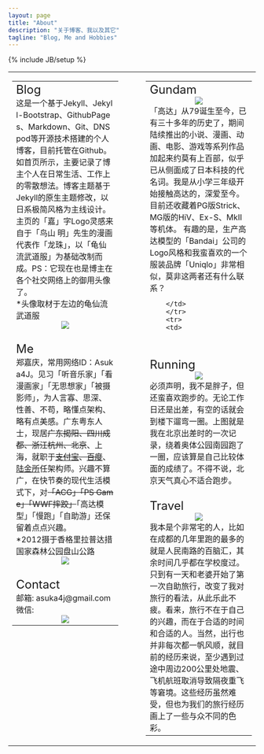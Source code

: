 ```yaml
---
layout: page
title: "About"
description: "关于博客、我以及其它"
tagline: "Blog, Me and Hobbies"
---
```

{% include JB/setup %}
<table border="0" cellpadding="0" style="word-break:break-all; word-wrap:break-all;">
<tr valign="top">
<td width="46%">
    <table>
        <tr>
        <td>
<font size="5">Blog</font></br>
这是一个基于Jekyll、Jekyll-Bootstrap、GithubPages、Markdown、Git、DNSpod等开源技术搭建的个人博客，目前托管在Github。如首页所示，主要记录了博主个人在日常生活、工作上的零散想法。博客主题基于Jekyll的原生主题修改，以日系极简风格为主线设计。主页的「嘉」字Logo灵感来自于「鸟山 明」先生的漫画代表作「龙珠」，以「龟仙流武道服」为基础改制而成。PS：它现在也是博主在各个社交网络上的御用头像了。</br>
*头像取材于左边的龟仙流武道服
<center><img src="http://pic.yupoo.com/asuka4j/D3N4FigU/medium.jpg"></center>
        </td>
        </tr>
        <tr>
        <td>
</br>
<font size="5">Me</font></br>
郑嘉庆，常用网络ID：Asuka4J。见习「听音乐家」「看漫画家」「无思想家」「被摄影师」，为人言寡、思深、性善、不苟，略懂点架构、略有点美感。广东粤东人士，现居<del>广东揭阳、四川成都、浙江杭州、北京</del>、上海，就职于<del><a href="http://www.alipay.com">支付宝</a>、<a href="http://www.baidu.com">百度</a></del>、<a href="http://www.lufax.com">陆金所</a>任架构师。兴趣不算广，在快节奏的现代生活模式下，对<del>「ACG」「PS Game」「WWF摔跤」</del>「高达模型」「慢跑」「自助游」还保留着点点兴趣。</br>
*2012摄于香格里拉普达措国家森林公园盘山公路
<center><img src="http://pic.yupoo.com/asuka4j/D3OeGtHa/medium.jpg"/></center>
        </td>
        </tr>
        <tr>
        <td>
</br>
<font size="5">Contact</font></br>
邮箱: asuka4j@gmail.com</br>
微信:   
<center><img src="http://pic.yupoo.com/asuka4j/CwQAQzfD/small.jpg"></center>
        </td>
        </tr>
    </table> 
</td>
<td width="8%">
</td>
<td width="46%">
    <table>
        <tr>
        <td>
<font size="5">Gundam</font></br>
<center><img src="http://pic.yupoo.com/asuka4j/D3OeE4v3/medium.jpg"></center>
「高达」从79诞生至今，已有三十多年的历史了，期间陆续推出的小说、漫画、动画、电影、游戏等系列作品加起来约莫有上百部，似乎已从侧面成了日本科技的代名词。我是从小学三年级开始接触高达的，深爱至今。目前还收藏着PG版Strick、MG版的HiV、Ex-S、MkII等机体。
有趣的是，生产高达模型的「Bandai」公司的Logo风格和我蛮喜欢的一个服装品牌「Uniqlo」非常相似，莫非这两者还有什么联系？

        </td>
        </tr>
        <tr>
        <td>
</br>
</br>
<font size="5">Running</font></br>
<center><img src="http://pic.yupoo.com/asuka4j/D3OeH6CD/medium.jpg"></center>
必须声明，我不是胖子，但还蛮喜欢跑步的。无论工作日还是出差，有空的话就会到楼下遛弯一圈。上图就是我在北京出差时的一次记录，绕着奥体公园南园跑了一圈，应该算是自己比较体面的成绩了。不得不说，北京天气真心不适合跑步。
        </td>
        </tr>
        <tr>
        <td>
</br>
<font size="5">Travel</font></br>
<center><img src="http://pic.yupoo.com/asuka4j/D3OeHJac/medium.jpg"></center>
我本是个非常宅的人，比如在成都的几年里跑的最多的就是人民南路的百脑汇，其余时间几乎都在学校度过。只到有一天和老婆开始了第一次自助旅行，改变了我对旅行的看法，从此乐此不疲。看来，旅行不在于自己的兴趣，而在于合适的时间和合适的人。当然，出行也并非每次都一帆风顺，就目前的经历来说，至少遇到过途中周边200公里处地震、飞机航班取消导致隔夜重飞等窘境。这些经历虽然难受，但也为我们的旅行经历画上了一些与众不同的色彩。
        </td>
        </tr>
    </table> 
</td>
</tr>
</table>
  
  